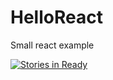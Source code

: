 # HelloReact
Small react example

[![Stories in Ready](https://badge.waffle.io/mxdsp/HelloReact.png?label=ready&title=Ready)](http://waffle.io/mxdsp/HelloReact)

